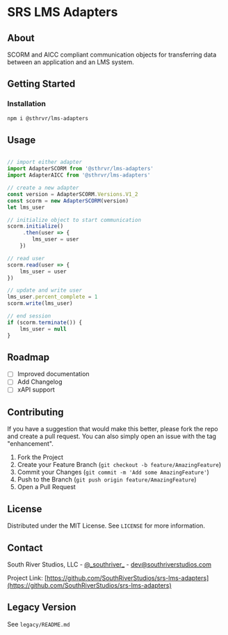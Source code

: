 # SRS LMS Adapters

## About

SCORM and AICC compliant communication objects for transferring data between an application and an LMS system.

## Getting Started

### Installation

```sh
npm i @sthrvr/lms-adapters
```

## Usage

```javascript

// import either adapter
import AdapterSCORM from '@sthrvr/lms-adapters'
import AdapterAICC from '@sthrvr/lms-adapters'

// create a new adapter
const version = AdapterSCORM.Versions.V1_2
const scorm = new AdapterSCORM(version)
let lms_user

// initialize object to start communication
scorm.initialize()
     .then(user => {
        lms_user = user
    })

// read user
scorm.read(user => {
    lms_user = user
})

// update and write user
lms_user.percent_complete = 1
scorm.write(lms_user)

// end session
if (scorm.terminate()) {
    lms_user = null
}

```

## Roadmap

- [ ] Improved documentation
- [ ] Add Changelog
- [ ] xAPI support

## Contributing

If you have a suggestion that would make this better, please fork the repo and create a pull request. You can also simply open an issue with the tag "enhancement".

1. Fork the Project
2. Create your Feature Branch (`git checkout -b feature/AmazingFeature`)
3. Commit your Changes (`git commit -m 'Add some AmazingFeature'`)
4. Push to the Branch (`git push origin feature/AmazingFeature`)
5. Open a Pull Request

## License

Distributed under the MIT License. See `LICENSE` for more information.

## Contact

South River Studios, LLC - [@\_southriver\_](https://twitter.com/_southriver_) - dev@southriverstudios.com

Project Link: [https://github.com/SouthRiverStudios/srs-lms-adapters](https://github.com/SouthRiverStudios/srs-lms-adapters)


## Legacy Version

See `legacy/README.md`